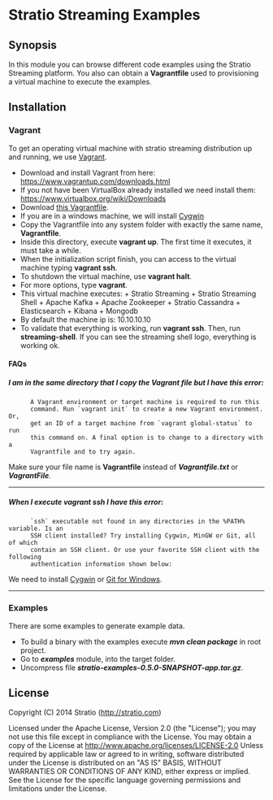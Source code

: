 # Stratio Streaming Examples

## Synopsis

In this module you can browse different code examples using the Stratio Streaming platform. You also can obtain a **Vagrantfile** used to provisioning a virtual machine to execute the examples.

## Installation

### Vagrant
To get an operating virtual machine with stratio streaming distribution up and running, we use [Vagrant](https://www.vagrantup.com/).

* Download and install Vagrant from here: https://www.vagrantup.com/downloads.html
* If you not have been VirtualBox already installed we need install them: https://www.virtualbox.org/wiki/Downloads
* Download [this Vagrantfile](https://raw.githubusercontent.com/Stratio/stratio-streaming/develop/examples/Vagrantfile).
* If you are in a windows machine, we will install [Cygwin](https://cygwin.com/install.html)
* Copy the Vagrantfile into any system folder with exactly the same name, **Vagrantfile**.
* Inside this directory, execute **vagrant up**. The first time it executes, it must take a while.
* When the initialization script finish, you can access to the virtual machine typing **vagrant ssh**.
* To shutdown the virtual machine, use **vagrant halt**.
* For more options, type **vagrant**.
* This virtual machine executes:
      + Stratio Streaming
      + Stratio Streaming Shell
      + Apache Kafka
      + Apache Zookeeper
      + Stratio Cassandra
      + Elasticsearch
      + Kibana
      + Mongodb
* By default the machine ip is: 10.10.10.10
* To validate that everything is working, run **vagrant ssh**. Then, run **streaming-shell**. If you can see the streaming shell logo, everything is working ok.

#### FAQs
##### **I am in the same directory that I copy the Vagrant file but I have this error:**
```Batchfile
      A Vagrant environment or target machine is required to run this
      command. Run `vagrant init` to create a new Vagrant environment. Or,
      get an ID of a target machine from `vagrant global-status` to run
      this command on. A final option is to change to a directory with a
      Vagrantfile and to try again.
```
Make sure your file name is **Vagrantfile** instead of _**Vagrantfile.txt**_ or _**VagrantFile**_.
______________________________________________________
##### **When I execute vagrant ssh I have this error:**
```Batchfile
      `ssh` executable not found in any directories in the %PATH% variable. Is an
      SSH client installed? Try installing Cygwin, MinGW or Git, all of which
      contain an SSH client. Or use your favorite SSH client with the following
      authentication information shown below:
```
We need to install [Cygwin](https://cygwin.com/install.html) or [Git for Windows](http://git-scm.com/download/win). 
______________________________________________________

### Examples
There are some examples to generate example data.
* To build a binary with the examples execute **_mvn clean package_** in root project.
* Go to **_examples_** module, into the target folder.
* Uncompress file **_stratio-examples-0.5.0-SNAPSHOT-app.tar.gz_**.

## License

Copyright (C) 2014 Stratio (http://stratio.com)

Licensed under the Apache License, Version 2.0 (the "License");
you may not use this file except in compliance with the License.
You may obtain a copy of the License at
        http://www.apache.org/licenses/LICENSE-2.0
Unless required by applicable law or agreed to in writing, software
distributed under the License is distributed on an "AS IS" BASIS,
WITHOUT WARRANTIES OR CONDITIONS OF ANY KIND, either express or implied.
See the License for the specific language governing permissions and
limitations under the License.
